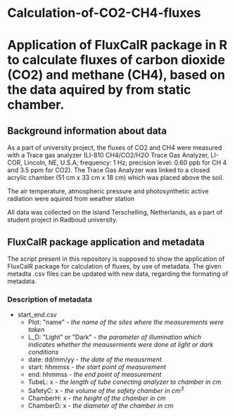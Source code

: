 # Calculation-of-CO2-CH4-fluxes
# Application of FluxCalR package in R to calculate fluxes of carbon dioxide (CO2) and methane (CH4), based on the data aquired by from static chamber. 
## Background information about data
As a part of university project, the fluxes of CO2 and CH4 were measured with a Trace gas analyzer (LI-810 CH4/CO2/H2O Trace Gas Analyzer, LI-COR, Lincoln, NE, U.S.A; frequency: 1 Hz; precision level: 0.60 ppb for CH 4
and 3.5 ppm for CO2). The Trace Gas Analyzer was linked to a closed acrylic chamber (51 cm x 33 cm x 18 cm) which was placed above the soil.

The air temperature, atmospheric pressure and photosynthetic active radiation were aquired from weather station

All data was collected on the island Terschelling, Netherlands, as a part of student project in Radboud university.

## FluxCalR package application and metadata

The script present in this repository is supposed to show the application of FluxCalR package for calculation of fluxes, by use of metadata. 
The given metadta .csv files can be updated with new data, regarding the formating of metadata.

### Description of metadata
- start_end.csv
  - Plot: "name" - *the name of the sites where the measurements were taken*
  - L_D: "Light" or "Dark" - *the parameter of illumination which indicates whether the meauserments were done at light or dark conditions*
  - date: dd/mm/yy - *the date of the meausrment*
  - start: hhmmss - *the start point of measurement*
  - end: hhmmss - *the end point of measurement*
  - TubeL: x - *the length of tube conecting analyzer to chamber in cm*
  - SafetyC: x - *the volume of the safety chamber in cm<sup>3</sup>*
  - ChamberH: x - *the height of the chamber in cm* 
  - ChamberD: x - *the diameter of the chamber in cm*
